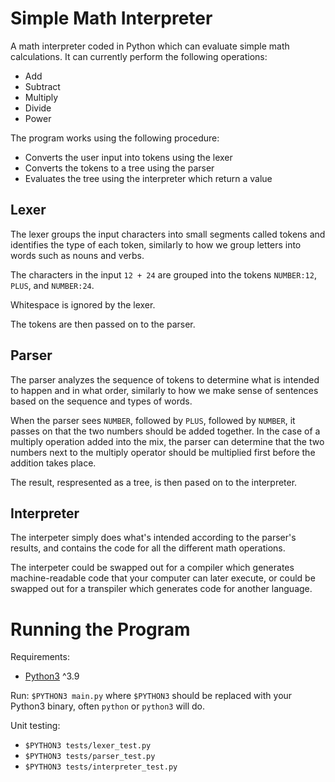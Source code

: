 # Simple Math Interpreter

A math interpreter coded in Python which can evaluate simple math calculations. It can currently perform the following operations:
- Add
- Subtract
- Multiply
- Divide
- Power

The program works using the following procedure:
- Converts the user input into tokens using the lexer
- Converts the tokens to a tree using the parser
- Evaluates the tree using the interpreter which return a value

## Lexer

The lexer groups the input characters into small segments called tokens and identifies the type of each token, similarly to how we group letters into words such as nouns and verbs.

The characters in the input `12 + 24` are grouped into the tokens `NUMBER:12`, `PLUS`, and `NUMBER:24`.

Whitespace is ignored by the lexer.

The tokens are then passed on to the parser.

## Parser

The parser analyzes the sequence of tokens to determine what is intended to happen and in what order, similarly to how we make sense of sentences based on the sequence and types of words.

When the parser sees `NUMBER`, followed by `PLUS`, followed by `NUMBER`, it passes on that the two numbers should be added together. In the case of a multiply operation added into the mix, the parser can determine that the two numbers next to the multiply operator should be multiplied first before the addition takes place.

The result, respresented as a tree, is then pased on to the interpreter.

## Interpreter

The interpeter simply does what's intended according to the parser's results, and contains the code for all the different math operations.

The interpeter could be swapped out for a compiler which generates machine-readable code that your computer can later execute, or could be swapped out for a transpiler which generates code for another language.

# Running the Program

Requirements:
 - [Python3](https://www.python.org/downloads/) ^3.9

Run: `$PYTHON3 main.py` where `$PYTHON3` should be replaced with your Python3 binary, often `python` or `python3` will do.

Unit testing:

 - `$PYTHON3 tests/lexer_test.py`
 - `$PYTHON3 tests/parser_test.py`
 - `$PYTHON3 tests/interpreter_test.py`
